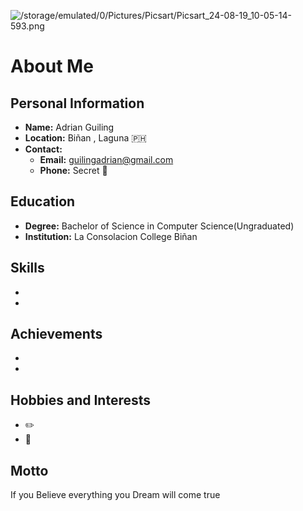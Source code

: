 ![/storage/emulated/0/Pictures/Picsart/Picsart_24-08-19_10-05-14-593.png](https://github.com/user-attachments/assets/f244159a-69d7-409b-9b1d-1efa69e80f0d)

# About Me

## Personal Information
- **Name:** Adrian Guiling
- **Location:** Biñan , Laguna 🇵🇭
- **Contact:** 
  - **Email:** guilingadrian@gmail.com
  - **Phone:** Secret 🔐

## Education
- **Degree:** Bachelor of Science in Computer Science(Ungraduated)
- **Institution:** La Consolacion College Biñan 


## Skills
-
-

## Achievements
-
-

## Hobbies and Interests
- ✏️
- 👾

## Motto
If you Believe everything you Dream will come true

